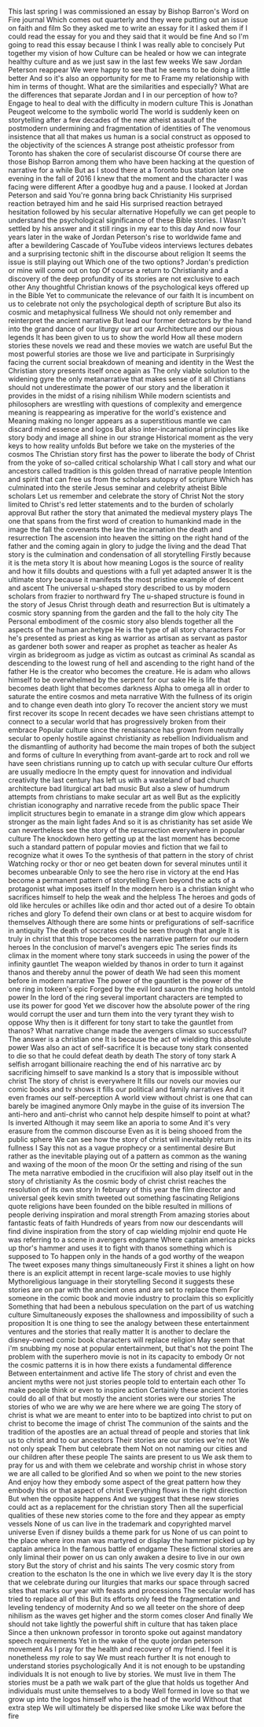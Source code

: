  This last spring I was commissioned an essay by Bishop Barron's Word on Fire journal Which comes out quarterly and they were putting out an issue on faith and film So they asked me to write an essay for it I asked them if I could read the essay for you and they said that it would be fine And so I'm going to read this essay because I think I was really able to concisely Put together my vision of how Culture can be healed or how we can integrate healthy culture and as we just saw in the last few weeks We saw Jordan Peterson reappear We were happy to see that he seems to be doing a little better And so it's also an opportunity for me to Frame my relationship with him in terms of thought. What are the similarities and especially? What are the differences that separate Jordan and I in our perception of how to? Engage to heal to deal with the difficulty in modern culture This is Jonathan Peugeot welcome to the symbolic world The world is suddenly keen on storytelling after a few decades of the new atheist assault of the postmodern undermining and fragmentation of identities of The venomous insistence that all that makes us human is a social construct as opposed to the objectivity of the sciences A strange post atheistic professor from Toronto has shaken the core of secularist discourse Of course there are those Bishop Barron among them who have been hacking at the question of narrative for a while But as I stood there at a Toronto bus station late one evening in the fall of 2016 I knew that the moment and the character I was facing were different After a goodbye hug and a pause. I looked at Jordan Peterson and said You're gonna bring back Christianity His surprised reaction betrayed him and he said His surprised reaction betrayed hesitation followed by his secular alternative Hopefully we can get people to understand the psychological significance of these Bible stories. I Wasn't settled by his answer and it still rings in my ear to this day And now four years later in the wake of Jordan Peterson's rise to worldwide fame and after a bewildering Cascade of YouTube videos interviews lectures debates and a surprising tectonic shift in the discourse about religion It seems the issue is still playing out Which one of the two options? Jordan's prediction or mine will come out on top Of course a return to Christianity and a discovery of the deep profundity of its stories are not exclusive to each other Any thoughtful Christian knows of the psychological keys offered up in the Bible Yet to communicate the relevance of our faith It is incumbent on us to celebrate not only the psychological depth of scripture But also its cosmic and metaphysical fullness We should not only remember and reinterpret the ancient narrative But lead our former detractors by the hand into the grand dance of our liturgy our art our Architecture and our pious legends It has been given to us to show the world How all these modern stories these novels we read and these movies we watch are useful But the most powerful stories are those we live and participate in Surprisingly facing the current social breakdown of meaning and identity in the West the Christian story presents itself once again as The only viable solution to the widening gyre the only metanarrative that makes sense of it all Christians should not underestimate the power of our story and the liberation it provides in the midst of a rising nihilism While modern scientists and philosophers are wrestling with questions of complexity and emergence meaning is reappearing as imperative for the world's existence and Meaning making no longer appears as a superstitious mantle we can discard mind essence and logos But also inter-incarnational principles like story body and image all shine in our strange Historical moment as the very keys to how reality unfolds But before we take on the mysteries of the cosmos The Christian story first has the power to liberate the body of Christ from the yoke of so-called critical scholarship What I call story and what our ancestors called tradition is this golden thread of narrative people Intention and spirit that can free us from the scholars autopsy of scripture Which has culminated into the sterile Jesus seminar and celebrity atheist Bible scholars Let us remember and celebrate the story of Christ Not the story limited to Christ's red letter statements and to the burden of scholarly approval But rather the story that animated the medieval mystery plays The one that spans from the first word of creation to humankind made in the image the fall the covenants the law the incarnation the death and resurrection The ascension into heaven the sitting on the right hand of the father and the coming again in glory to judge the living and the dead That story is the culmination and condensation of all storytelling Firstly because it is the meta story It is about how meaning Logos is the source of reality and how it fills doubts and questions with a full yet adapted answer It is the ultimate story because it manifests the most pristine example of descent and ascent The universal u-shaped story described to us by modern scholars from frazier to northward fry The u-shaped structure is found in the story of Jesus Christ through death and resurrection But is ultimately a cosmic story spanning from the garden and the fall to the holy city The Personal embodiment of the cosmic story also blends together all the aspects of the human archetype He is the type of all story characters For he's presented as priest as king as warrior as artisan as servant as pastor as gardener both sower and reaper as prophet as teacher as healer As virgin as bridegroom as judge as victim as outcast as criminal As scandal as descending to the lowest rung of hell and ascending to the right hand of the father He is the creator who becomes the creature. He is adam who allows himself to be overwhelmed by the serpent for our sake He is life that becomes death light that becomes darkness Alpha to omega all in order to saturate the entire cosmos and meta narrative With the fullness of its origin and to change even death into glory To recover the ancient story we must first recover its scope In recent decades we have seen christians attempt to connect to a secular world that has progressively broken from their embrace Popular culture since the renaissance has grown from neutrally secular to openly hostile against christianity as rebellion Individualism and the dismantling of authority had become the main tropes of both the subject and forms of culture In everything from avant-garde art to rock and roll we have seen christians running up to catch up with secular culture Our efforts are usually mediocre In the empty quest for innovation and individual creativity the last century has left us with a wasteland of bad church architecture bad liturgical art bad music But also a slew of humdrum attempts from christians to make secular art as well But as the explicitly christian iconography and narrative recede from the public space Their implicit structures begin to emanate in a strange dim glow which appears stronger as the main light fades And so it is as christianity has set aside We can nevertheless see the story of the resurrection everywhere in popular culture The knockdown hero getting up at the last moment has become such a standard pattern of popular movies and fiction that we fail to recognize what it owes To the synthesis of that pattern in the story of christ Watching rocky or thor or neo get beaten down for several minutes until it becomes unbearable Only to see the hero rise in victory at the end Has become a permanent pattern of storytelling Even beyond the acts of a protagonist what imposes itself In the modern hero is a christian knight who sacrifices himself to help the weak and the helpless The heroes and gods of old like hercules or achilles like odin and thor acted out of a desire To obtain riches and glory To defend their own clans or at best to acquire wisdom for themselves Although there are some hints or prefigurations of self-sacrifice in antiquity The death of socrates could be seen through that angle It is truly in christ that this trope becomes the narrative pattern for our modern heroes In the conclusion of marvel's avengers epic The series finds its climax in the moment where tony stark succeeds in using the power of the infinity gauntlet The weapon wielded by thanos in order to turn it against thanos and thereby annul the power of death We had seen this moment before in modern narrative The power of the gauntlet is the power of the one ring in tokeen's epic Forged by the evil lord sauron the ring holds untold power In the lord of the ring several important characters are tempted to use its power for good Yet we discover how the absolute power of the ring would corrupt the user and turn them into the very tyrant they wish to oppose Why then is it different for tony start to take the gauntlet from thanos? What narrative change made the avengers climax so successful? The answer is a christian one It is because the act of wielding this absolute power Was also an act of self-sacrifice It is because tony stark consented to die so that he could defeat death by death The story of tony stark A selfish arrogant billionaire reaching the end of his narrative arc by sacrificing himself to save mankind Is a story that is impossible without christ The story of christ is everywhere It fills our novels our movies our comic books and tv shows it fills our political and family narratives And it even frames our self-perception A world view without christ is one that can barely be imagined anymore Only maybe in the guise of its inversion The anti-hero and anti-christ who cannot help despite himself to point at what? Is inverted Although it may seem like an aporia to some And it's very erasure from the common discourse Even as it is being shooed from the public sphere We can see how the story of christ will inevitably return in its fullness I Say this not as a vague prophecy or a sentimental desire But rather as the inevitable playing out of a pattern as common as the waning and waxing of the moon of the moon Or the setting and rising of the sun The meta narrative embodied in the crucifixion will also play itself out in the story of christianity As the cosmic body of christ christ reaches the resolution of its own story In february of this year the film director and universal geek kevin smith tweeted out something fascinating Religions quote religions have been founded on the bible resulted in millions of people deriving inspiration and moral strength From amazing stories about fantastic feats of faith Hundreds of years from now our descendants will find divine inspiration from the story of cap wielding mjolnir end quote He was referring to a scene in avengers endgame Where captain america picks up thor's hammer and uses it to fight with thanos something which is supposed to To happen only in the hands of a god worthy of the weapon The tweet exposes many things simultaneously First it shines a light on how there is an explicit attempt in recent large-scale movies to use highly Mythoreligious language in their storytelling Second it suggests these stories are on par with the ancient ones and are set to replace them For someone in the comic book and movie industry to proclaim this so explicitly Something that had been a nebulous speculation on the part of us watching culture Simultaneously exposes the shallowness and impossibility of such a proposition It is one thing to see the analogy between these entertainment ventures and the stories that really matter It is another to declare the disney-owned comic book characters will replace religion May seem that i'm snubbing my nose at popular entertainment, but that's not the point The problem with the superhero movie is not in its capacity to embody Or not the cosmic patterns it is in how there exists a fundamental difference Between entertainment and active life The story of christ and even the ancient myths were not just stories people told to entertain each other To make people think or even to inspire action Certainly these ancient stories could do all of that but mostly the ancient stories were our stories The stories of who we are why we are here where we are going The story of christ is what we are meant to enter into to be baptized into christ to put on christ to become the image of christ The communion of the saints and the tradition of the apostles are an actual thread of people and stories that link us to christ and to our ancestors Their stories are our stories we're not We not only speak Them but celebrate them Not on not naming our cities and our children after these people The saints are present to us We ask them to pray for us and with them we celebrate and worship christ in whose story we are all called to be glorified And so when we point to the new stories And enjoy how they embody some aspect of the great pattern how they embody this or that aspect of christ Everything flows in the right direction But when the opposite happens And we suggest that these new stories could act as a replacement for the christian story Then all the superficial qualities of these new stories come to the fore and they appear as empty vessels None of us can live in the trademark and copyrighted marvel universe Even if disney builds a theme park for us None of us can point to the place where iron man was martyred or display the hammer picked up by captain america In the famous battle of endgame These fictional stories are only liminal their power on us can only awaken a desire to live in our own story But the story of christ and his saints The very cosmic story from creation to the eschaton Is the one in which we live every day It is the story that we celebrate during our liturgies that marks our space through sacred sites that marks our year with feasts and processions The secular world has tried to replace all of this But its efforts only feed the fragmentation and leveling tendency of modernity And so we all teeter on the shore of deep nihilism as the waves get higher and the storm comes closer And finally We should not take lightly the powerful shift in culture that has taken place Since a then unknown professor in toronto spoke out against mandatory speech requirements Yet in the wake of the quote jordan peterson movement As I pray for the health and recovery of my friend. I feel it is nonetheless my role to say We must reach further It is not enough to understand stories psychologically And it is not enough to be upstanding individuals It is not enough to live by stories. We must live in them The stories must be a path we walk part of the glue that holds us together And individuals must unite themselves to a body Well formed in love so that we grow up into the logos himself who is the head of the world Without that extra step We will ultimately be dispersed like smoke Like wax before the fire